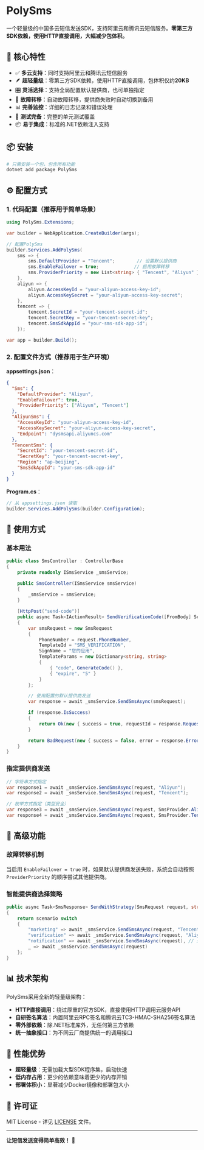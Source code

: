 # PolySms

一个轻量级的中国多云短信发送SDK，支持阿里云和腾讯云短信服务。**零第三方SDK依赖，使用HTTP直接调用，大幅减少包体积。**

## 🚀 核心特性

- ✅ **多云支持**：同时支持阿里云和腾讯云短信服务
- 🪶 **超轻量级**：零第三方SDK依赖，使用HTTP直接调用，包体积仅约**20KB**
- 🎛️ **灵活选择**：支持全局配置默认提供商，也可单独指定
- 🔄 **故障转移**：自动故障转移，提供商失败时自动切换到备用
- 📊 **完善监控**：详细的日志记录和错误处理
- 🧪 **测试完备**：完整的单元测试覆盖
- 📦 **易于集成**：标准的.NET依赖注入支持

## 📦 安装

```bash
# 只需安装一个包，包含所有功能
dotnet add package PolySms
```


## ⚙️ 配置方式

### 1. 代码配置（推荐用于简单场景）

```csharp
using PolySms.Extensions;

var builder = WebApplication.CreateBuilder(args);

// 配置PolySms
builder.Services.AddPolySms(
    sms => {
        sms.DefaultProvider = "Tencent";        // 设置默认提供商
        sms.EnableFailover = true;             // 启用故障转移
        sms.ProviderPriority = new List<string> { "Tencent", "Aliyun" }; // 优先级
    },
    aliyun => {
        aliyun.AccessKeyId = "your-aliyun-access-key-id";
        aliyun.AccessKeySecret = "your-aliyun-access-key-secret";
    },
    tencent => {
        tencent.SecretId = "your-tencent-secret-id";
        tencent.SecretKey = "your-tencent-secret-key";
        tencent.SmsSdkAppId = "your-sms-sdk-app-id";
    });

var app = builder.Build();
```

### 2. 配置文件方式（推荐用于生产环境）

**appsettings.json**：
```json
{
  "Sms": {
    "DefaultProvider": "Aliyun",
    "EnableFailover": true,
    "ProviderPriority": ["Aliyun", "Tencent"]
  },
  "AliyunSms": {
    "AccessKeyId": "your-aliyun-access-key-id",
    "AccessKeySecret": "your-aliyun-access-key-secret",
    "Endpoint": "dysmsapi.aliyuncs.com"
  },
  "TencentSms": {
    "SecretId": "your-tencent-secret-id",
    "SecretKey": "your-tencent-secret-key",
    "Region": "ap-beijing",
    "SmsSdkAppId": "your-sms-sdk-app-id"
  }
}
```

**Program.cs**：
```csharp
// 从 appsettings.json 读取
builder.Services.AddPolySms(builder.Configuration);
```

## 🎯 使用方式

### 基本用法

```csharp
public class SmsController : ControllerBase
{
    private readonly ISmsService _smsService;

    public SmsController(ISmsService smsService)
    {
        _smsService = smsService;
    }

    [HttpPost("send-code")]
    public async Task<IActionResult> SendVerificationCode([FromBody] SendCodeRequest request)
    {
        var smsRequest = new SmsRequest
        {
            PhoneNumber = request.PhoneNumber,
            TemplateId = "SMS_VERIFICATION",
            SignName = "您的应用",
            TemplateParams = new Dictionary<string, string>
            {
                { "code", GenerateCode() },
                { "expire", "5" }
            }
        };

        // 使用配置的默认提供商发送
        var response = await _smsService.SendSmsAsync(smsRequest);

        if (response.IsSuccess)
        {
            return Ok(new { success = true, requestId = response.RequestId });
        }

        return BadRequest(new { success = false, error = response.ErrorMessage });
    }
}
```

### 指定提供商发送

```csharp
// 字符串方式指定
var response1 = await _smsService.SendSmsAsync(request, "Aliyun");
var response2 = await _smsService.SendSmsAsync(request, "Tencent");

// 枚举方式指定（类型安全）
var response3 = await _smsService.SendSmsAsync(request, SmsProvider.Aliyun);
var response4 = await _smsService.SendSmsAsync(request, SmsProvider.Tencent);
```

## 🔧 高级功能

### 故障转移机制

当启用 `EnableFailover = true` 时，如果默认提供商发送失败，系统会自动按照 `ProviderPriority` 的顺序尝试其他提供商。

### 智能提供商选择策略

```csharp
public async Task<SmsResponse> SendWithStrategy(SmsRequest request, string scenario)
{
    return scenario switch
    {
        "marketing" => await _smsService.SendSmsAsync(request, "Tencent"), // 营销短信用腾讯云
        "verification" => await _smsService.SendSmsAsync(request, "Aliyun"), // 验证码用阿里云
        "notification" => await _smsService.SendSmsAsync(request), // 通知短信用默认
        _ => await _smsService.SendSmsAsync(request)
    };
}
```

## 📊 技术架构

PolySms采用全新的轻量级架构：

- **HTTP直接调用**：绕过厚重的官方SDK，直接使用HTTP调用云服务API
- **自研签名算法**：内置阿里云RPC签名和腾讯云TC3-HMAC-SHA256签名算法
- **零外部依赖**：除.NET标准库外，无任何第三方依赖
- **统一抽象接口**：为不同云厂商提供统一的调用接口



## 🚀 性能优势

- **超轻量级**：无需加载大型SDK程序集，启动快速
- **低内存占用**：更少的依赖意味着更少的内存开销
- **部署体积小**：显著减少Docker镜像和部署包大小

## 📄 许可证

MIT License - 详见 [LICENSE](LICENSE) 文件。

---

**让短信发送变得简单高效！** 🚀